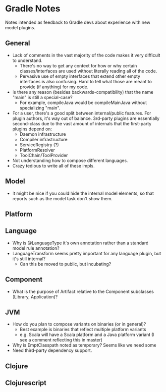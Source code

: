 # Gradle Notes

Notes intended as feedback to Gradle devs about experience with new model plugins.

## General

- Lack of comments in the vast majority of the code makes it very difficult to understand.
    - There's no way to get any context for how or why certain classes/interfaces are used
      without literally reading all of the code.
    - Pervasive use of empty interfaces that extend other empty interfaces is also confusing.
      Hard to tell what those are meant to provide (if anything) for my code.
- Is there any reason (besides backwards-compatibility) that the name "main" is still a special-case?
    - For example, compileJava would be compileMainJava without specializing "main".
- For a user, there's a good split between internal/public features. For plugin authors, it's way out of
  balance. 3rd-party plugins are essentially second-class due to the vast amount of internals that the
  first-party plugins depend on:
    - Daemon infrastructure
    - Compiler infrastructure
    - ServiceRegistry (?)
    - PlatformResolver
    - ToolChain/ToolProvider
- Not understanding how to compose different languages.
- Crazy tedious to write all of these impls.


## Model

- It might be nice if you could hide the internal model elements, so that reports such as the model task don't show them.

## Platform

## Language

- Why is @LanguageType it's own annotation rather than a standard model rule annotation?
- LanguageTransform seems pretty important for any language plugin, but it's still internal?
    - Can this be moved to public, but incubating?

## Component

- What is the purpose of Artifact relative to the Component subclasses (Library, Application)?

## JVM

- How do you plan to compose variants on binaries (or in general)?
    - Best example is binaries that reflect multiple platform variants
    - e.g. Scala will have a Scala platform and a Java platform variant (I see a comment reflecting this in master)
- Why is EmptClasspath noted as temporary? Seems like we need some
- Need third-party dependency support.

## Clojure

## Clojurescript
